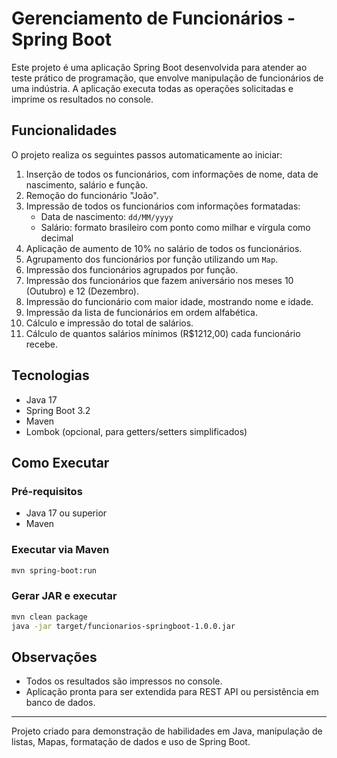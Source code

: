 # Gerenciamento de Funcionários - Spring Boot

Este projeto é uma aplicação Spring Boot desenvolvida para atender ao teste prático de programação, que envolve manipulação de funcionários de uma indústria. A aplicação executa todas as operações solicitadas e imprime os resultados no console.


## Funcionalidades
O projeto realiza os seguintes passos automaticamente ao iniciar:

1. Inserção de todos os funcionários, com informações de nome, data de nascimento, salário e função.
2. Remoção do funcionário "João".
3. Impressão de todos os funcionários com informações formatadas:
   - Data de nascimento: `dd/MM/yyyy`
   - Salário: formato brasileiro com ponto como milhar e vírgula como decimal
4. Aplicação de aumento de 10% no salário de todos os funcionários.
5. Agrupamento dos funcionários por função utilizando um `Map`.
6. Impressão dos funcionários agrupados por função.
7. Impressão dos funcionários que fazem aniversário nos meses 10 (Outubro) e 12 (Dezembro).
8. Impressão do funcionário com maior idade, mostrando nome e idade.
9. Impressão da lista de funcionários em ordem alfabética.
10. Cálculo e impressão do total de salários.
11. Cálculo de quantos salários mínimos (R$1212,00) cada funcionário recebe.

## Tecnologias
- Java 17
- Spring Boot 3.2
- Maven
- Lombok (opcional, para getters/setters simplificados)

## Como Executar
### Pré-requisitos
- Java 17 ou superior
- Maven

### Executar via Maven
```bash
mvn spring-boot:run
```

### Gerar JAR e executar
```bash
mvn clean package
java -jar target/funcionarios-springboot-1.0.0.jar
```

## Observações
- Todos os resultados são impressos no console.
- Aplicação pronta para ser extendida para REST API ou persistência em banco de dados.

---
Projeto criado para demonstração de habilidades em Java, manipulação de listas, Mapas, formatação de dados e uso de Spring Boot.
